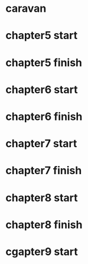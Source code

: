 # caravan

# chapter5 start

# chapter5 finish

# chapter6 start

# chapter6 finish

# chapter7 start

# chapter7 finish

# chapter8 start

# chapter8 finish

# cgapter9 start
